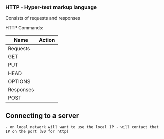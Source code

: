 ### HTTP - Hyper-text markup language

Consists of requests and responses

HTTP Commands:

| Name | Action|
|--- |--- |
| Requests  |
| GET | |
| PUT | |
| HEAD ||
| OPTIONS| |
| Responses |
| POST | |



## Connecting to a server
    - on local network will want to use the local IP - will contact that IP on the port (80 for http)
